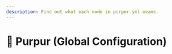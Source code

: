 ```yaml
---
description: Find out what each node in purpur.yml means.
---
```


# 🦑 Purpur (Global Configuration)
